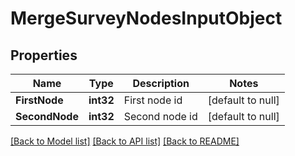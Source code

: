 # MergeSurveyNodesInputObject

## Properties
Name | Type | Description | Notes
------------ | ------------- | ------------- | -------------
**FirstNode** | **int32** | First node id | [default to null]
**SecondNode** | **int32** | Second node id | [default to null]

[[Back to Model list]](../README.md#documentation-for-models) [[Back to API list]](../README.md#documentation-for-api-endpoints) [[Back to README]](../README.md)


